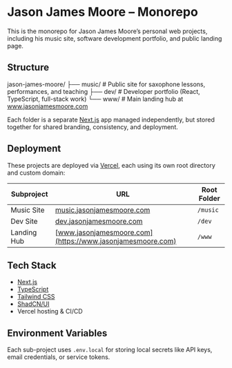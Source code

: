 # Jason James Moore – Monorepo

This is the monorepo for Jason James Moore’s personal web projects, including his music site, software development portfolio, and public landing page.

## Structure


jason-james-moore/
├── music/   # Public site for saxophone lessons, performances, and teaching
├── dev/     # Developer portfolio (React, TypeScript, full-stack work)
└── www/     # Main landing hub at www.jasonjamesmoore.com


Each folder is a separate [Next.js](https://nextjs.org/) app managed independently, but stored together for shared branding, consistency, and deployment.

## Deployment

These projects are deployed via [Vercel](https://vercel.com), each using its own root directory and custom domain:

| Subproject | URL                              | Root Folder |
|------------|----------------------------------|-------------|
| Music Site | [music.jasonjamesmoore.com](https://music.jasonjamesmoore.com) | `/music`     |
| Dev Site   | [dev.jasonjamesmoore.com](https://dev.jasonjamesmoore.com)     | `/dev`       |
| Landing Hub | [www.jasonjamesmoore.com](https://www.jasonjamesmoore.com)    | `/www`       |

## Tech Stack

- [Next.js](https://nextjs.org/)
- [TypeScript](https://www.typescriptlang.org/)
- [Tailwind CSS](https://tailwindcss.com/)
- [ShadCN/UI](https://ui.shadcn.com/)
- Vercel hosting & CI/CD

##  Environment Variables

Each sub-project uses `.env.local` for storing local secrets like API keys, email credentials, or service tokens.

